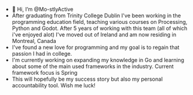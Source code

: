 - 👋 Hi, I’m @Mo-stlyActive
- After graduating from Trinity College Dublin I've been working in the programming education field, teaching various courses on Processing, Python and Godot. After 5 years of working with this team (all of which i've enjoyed alot) I've moved out of Ireland and am now residing in Montreal, Canada
- I've found a new love for programming and my goal is to regain that passion I had in college. 
- I'm currently working on expanding my knowledge in Go and learning about some of the main used frameworks in the industry. Current framework focus is Spring
- This will hopefully be my success story but also my personal accountability tool. Wish me luck!

<!---
Mo-stlyActive/Mo-stlyActive is a ✨ special ✨ repository because its `README.md` (this file) appears on your GitHub profile.
You can click the Preview link to take a look at your changes.
--->
